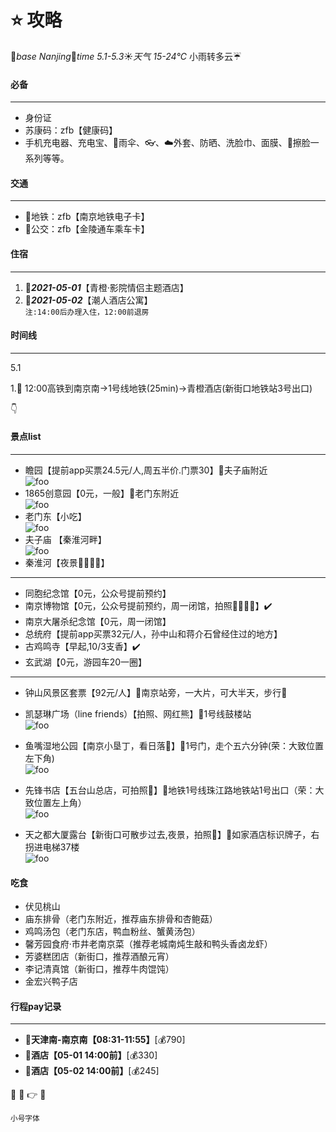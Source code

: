 # :star: 攻略

:purple_heart:*base Nanjing*:green_heart:*time 5.1-5.3*:sunny:*天气 15-24℃* 小雨转多云:umbrella:

#### 必备
---

- 身份证
- 苏康码：zfb【健康码】
- 手机充电器、充电宝、:closed_umbrella:雨伞、:eyeglasses:、:cloud:外套、防晒、洗脸巾、面膜、:girl:擦脸一系列等等。

#### 交通
---

- :monorail:地铁：zfb【南京地铁电子卡】
- :bus:公交：zfb【金陵通车乘车卡】

#### 住宿
---

1. :love_hotel:***2021-05-01***【青橙·影院情侣主题酒店】
1. :hotel:***2021-05-02***【潮人酒店公寓】     
   `注:14:00后办理入住，12:00前退房`

#### 时间线

---
5.1

1.:bullettrain_side: 12:00高铁到南京南->1号线地铁(25min)->青橙酒店(新街口地铁站3号出口)

:point_down:

#### 景点list
---

- 瞻园【提前app买票24.5元/人,周五半价.门票30】:beginner:夫子庙附近  
  <img class="w-mini" :src="$withBase('/file/nanjing/zhanyuan.jpg')" alt="foo">
- 1865创意园【0元，一般】:beginner:老门东附近    
  <img class="w-mini" :src="$withBase('/file/nanjing/1865.png')" alt="foo">
- 老门东【小吃】  
  <img class="w-mini" :src="$withBase('/file/nanjing/laomendong.png')" alt="foo">
- 夫子庙 【秦淮河畔】    
  <img class="w-mini" :src="$withBase('/file/nanjing/fuzimiao.png')" alt="foo">
- 秦淮河【夜景:star2::star2::star2::star2:】

---

- 同胞纪念馆【0元，公众号提前预约】
- 南京博物馆【0元，公众号提前预约，周一闭馆，拍照:star2::star2::star2::star2:】:heavy_check_mark:
- 南京大屠杀纪念馆【0元，周一闭馆】
- 总统府【提前app买票32元/人，孙中山和蒋介石曾经住过的地方】
- 古鸡鸣寺【早起,10/3支香】:heavy_check_mark:
- 玄武湖【0元，游园车20一圈】

---

- 钟山风景区套票【92元/人】:beginner:南京站旁，一大片，可大半天，步行:runner:


- 凯瑟琳广场（line friends）【拍照、网红熊】:beginner:1号线鼓楼站         
  <img class="w-mini" :src="$withBase('/file/nanjing/xiong.png')" alt="foo">
- 鱼嘴湿地公园【南京小垦丁，看日落:ribbon:】:beginner:1号门，走个五六分钟(荣：大致位置左下角)         
  <img class="w-mini" :src="$withBase('/file/nanjing/yuzui.png')" alt="foo">
- 先锋书店【五台山总店，可拍照:ribbon:】:beginner:地铁1号线珠江路地铁站1号出口（荣：大致位置左上角）         
  <img class="w-mini" :src="$withBase('/file/nanjing/xianfeng.png')" alt="foo">
- 天之都大厦露台【新街口可散步过去,夜景，拍照:ribbon:】:beginner:如家酒店标识牌子，右拐进电梯37楼         
  <img class="w-mini" :src="$withBase('/file/nanjing/tianzhidu.png')" alt="foo">

#### 吃食

- 伏见桃山
- 庙东排骨（老门东附近，推荐庙东排骨和杏鲍菇）
- 鸡鸣汤包（老门东店，鸭血粉丝、蟹黄汤包）
- 馨芳园食府·市井老南京菜（推荐老城南炖生敲和鸭头香卤龙虾）
- 芳婆糕团店（新街口，推荐酒酿元宵）
- 李记清真馆（新街口，推荐牛肉馄饨）
- 金宏兴鸭子店

#### 行程pay记录
---

- :bullettrain_side:**天津南-南京南【08:31-11:55】**[:moneybag:790]
- :love_hotel:**酒店【05-01 14:00前】**[:moneybag:330]
- :hotel:**酒店【05-02 14:00前】**[:moneybag:245]


:train2:
:two_women_holding_hands:
:point_right:
:taxi:

<small>小号字体</small>


